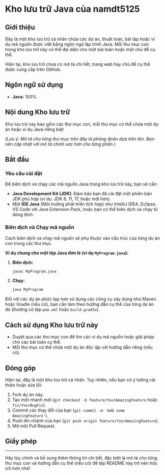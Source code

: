 # Kho lưu trữ Java của namdt5125

## Giới thiệu

Đây là một kho lưu trữ cá nhân chứa các dự án, thuật toán, bài tập hoặc ví dụ mã nguồn được viết bằng ngôn ngữ lập trình Java. Mỗi thư mục con trong kho lưu trữ này có thể đại diện cho một bài toán hoặc một chủ đề cụ thể.

Hiện tại, kho lưu trữ chưa có mô tả chi tiết, trang web hay chủ đề cụ thể được cung cấp trên GitHub.

## Ngôn ngữ sử dụng

* **Java:** 100%

## Nội dung Kho lưu trữ

Kho lưu trữ này bao gồm các thư mục con, mỗi thư mục có thể chứa một dự án hoặc ví dụ Java riêng biệt

*(Lưu ý: Mô tả cho từng thư mục trên đây là phỏng đoán dựa trên tên. Bạn nên cập nhật với mô tả chính xác hơn cho từng phần.)*

## Bắt đầu

### Yêu cầu cài đặt

Để biên dịch và chạy các mã nguồn Java trong kho lưu trữ này, bạn sẽ cần:

* **Java Development Kit (JDK)**: Đảm bảo bạn đã cài đặt một phiên bản JDK phù hợp (ví dụ: JDK 8, 11, 17, hoặc mới hơn).
* Một **IDE Java** (Môi trường phát triển tích hợp) như IntelliJ IDEA, Eclipse, VS Code với Java Extension Pack, hoặc bạn có thể biên dịch và chạy từ dòng lệnh.

### Biên dịch và Chạy mã nguồn

Cách biên dịch và chạy mã nguồn sẽ phụ thuộc vào cấu trúc của từng dự án con trong các thư mục.

**Ví dụ chung cho một tệp Java đơn lẻ (ví dụ `MyProgram.java`):**

1.  **Biên dịch:**
    ```bash
    javac MyProgram.java
    ```
2.  **Chạy:**
    ```bash
    java MyProgram
    ```

Đối với các dự án phức tạp hơn sử dụng các công cụ xây dựng như Maven hoặc Gradle (nếu có), bạn cần làm theo hướng dẫn cụ thể của từng dự án đó (thường có tệp `pom.xml` hoặc `build.gradle`).

## Cách sử dụng Kho lưu trữ này

* Duyệt qua các thư mục con để tìm các ví dụ mã nguồn hoặc giải pháp cho các bài toán cụ thể.
* Mỗi thư mục có thể chứa một dự án độc lập với hướng dẫn riêng (nếu có).

## Đóng góp

Hiện tại, đây là một kho lưu trữ cá nhân. Tuy nhiên, nếu bạn có ý tưởng cải thiện hoặc sửa lỗi:

1.  Fork dự án này.
2.  Tạo một nhánh mới (`git checkout -b feature/YourAmazingFeature` hoặc `fix/YourBugFix`).
3.  Commit các thay đổi của bạn (`git commit -m 'Add some AmazingFeature'`).
4.  Push lên nhánh của bạn (`git push origin feature/YourAmazingFeature`).
5.  Mở một Pull Request.

## Giấy phép

---

Hãy tùy chỉnh và bổ sung thêm thông tin chi tiết, đặc biệt là mô tả cho từng thư mục con và hướng dẫn cụ thể (nếu có) để tệp README này trở nên hữu ích hơn nhé!
